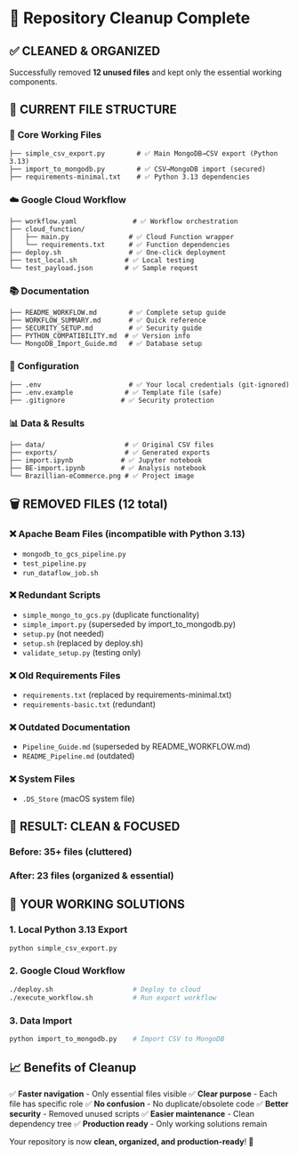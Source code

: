 # 🧹 Repository Cleanup Complete

## ✅ **CLEANED & ORGANIZED**

Successfully removed **12 unused files** and kept only the essential working components.

## 📁 **CURRENT FILE STRUCTURE**

### 🔧 **Core Working Files**
```
├── simple_csv_export.py        # ✅ Main MongoDB→CSV export (Python 3.13)
├── import_to_mongodb.py        # ✅ CSV→MongoDB import (secured)
├── requirements-minimal.txt    # ✅ Python 3.13 dependencies
```

### ☁️ **Google Cloud Workflow**
```
├── workflow.yaml              # ✅ Workflow orchestration
├── cloud_function/
│   ├── main.py               # ✅ Cloud Function wrapper
│   └── requirements.txt      # ✅ Function dependencies
├── deploy.sh                 # ✅ One-click deployment
├── test_local.sh            # ✅ Local testing
└── test_payload.json        # ✅ Sample request
```

### 📚 **Documentation**
```
├── README_WORKFLOW.md        # ✅ Complete setup guide
├── WORKFLOW_SUMMARY.md       # ✅ Quick reference
├── SECURITY_SETUP.md         # ✅ Security guide
├── PYTHON_COMPATIBILITY.md  # ✅ Version info
└── MongoDB_Import_Guide.md   # ✅ Database setup
```

### 🔐 **Configuration**
```
├── .env                      # ✅ Your local credentials (git-ignored)
├── .env.example             # ✅ Template file (safe)
├── .gitignore              # ✅ Security protection
```

### 📊 **Data & Results**
```
├── data/                    # ✅ Original CSV files
├── exports/                 # ✅ Generated exports
├── import.ipynb            # ✅ Jupyter notebook
├── BE-import.ipynb         # ✅ Analysis notebook
└── Brazillian-eCommerce.png # ✅ Project image
```

## 🗑️ **REMOVED FILES** (12 total)

### ❌ **Apache Beam Files** (incompatible with Python 3.13)
- `mongodb_to_gcs_pipeline.py`
- `test_pipeline.py` 
- `run_dataflow_job.sh`

### ❌ **Redundant Scripts**
- `simple_mongo_to_gcs.py` (duplicate functionality)
- `simple_import.py` (superseded by import_to_mongodb.py)
- `setup.py` (not needed)
- `setup.sh` (replaced by deploy.sh)
- `validate_setup.py` (testing only)

### ❌ **Old Requirements Files**
- `requirements.txt` (replaced by requirements-minimal.txt)
- `requirements-basic.txt` (redundant)

### ❌ **Outdated Documentation** 
- `Pipeline_Guide.md` (superseded by README_WORKFLOW.md)
- `README_Pipeline.md` (outdated)

### ❌ **System Files**
- `.DS_Store` (macOS system file)

## 🎯 **RESULT: CLEAN & FOCUSED**

### **Before**: 35+ files (cluttered)
### **After**: 23 files (organized & essential)

## 🚀 **YOUR WORKING SOLUTIONS**

### **1. Local Python 3.13 Export**
```bash
python simple_csv_export.py
```

### **2. Google Cloud Workflow**
```bash
./deploy.sh                    # Deploy to cloud
./execute_workflow.sh          # Run export workflow
```

### **3. Data Import**
```bash
python import_to_mongodb.py    # Import CSV to MongoDB
```

## 📈 **Benefits of Cleanup**

✅ **Faster navigation** - Only essential files visible
✅ **Clear purpose** - Each file has specific role
✅ **No confusion** - No duplicate/obsolete code
✅ **Better security** - Removed unused scripts
✅ **Easier maintenance** - Clean dependency tree
✅ **Production ready** - Only working solutions remain

Your repository is now **clean, organized, and production-ready**! 🎉

